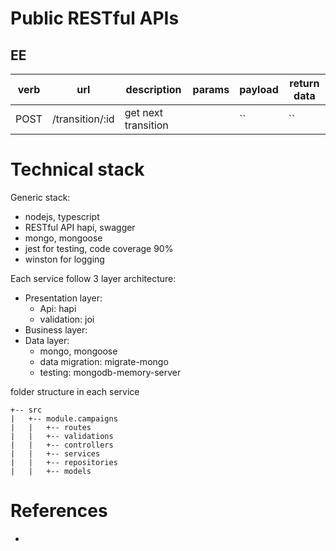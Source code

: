 # Public RESTful APIs
## EE
| verb | url             | description         | params | payload | return data |
| ---- | --------------- | ------------------- | ------ | ------- | ----------- |
| POST | /transition/:id | get next transition |        | ``      | ``          |


# Technical stack
Generic stack:
* nodejs, typescript
* RESTful API hapi, swagger
* mongo, mongoose
* jest for testing, code coverage 90%
* winston for logging

Each service follow 3 layer architecture:
* Presentation layer:
  * Api: hapi
  * validation: joi
* Business layer:
* Data layer:
  * mongo, mongoose
  * data migration: migrate-mongo
  * testing: mongodb-memory-server

folder structure in each service
```
+-- src
|   +-- module.campaigns
|   |   +-- routes
|   |   +-- validations
|   |   +-- controllers
|   |   +-- services
|   |   +-- repositories
|   |   +-- models
```

# References
* 